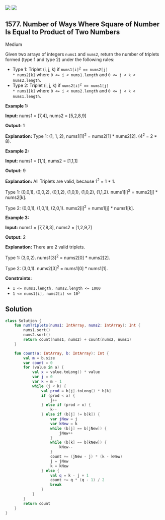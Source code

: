 [![](https://img.shields.io/github/stars/javadev/LeetCode-in-Kotlin?label=Stars&style=flat-square)](https://github.com/javadev/LeetCode-in-Kotlin)
[![](https://img.shields.io/github/forks/javadev/LeetCode-in-Kotlin?label=Fork%20me%20on%20GitHub%20&style=flat-square)](https://github.com/javadev/LeetCode-in-Kotlin/fork)

## 1577\. Number of Ways Where Square of Number Is Equal to Product of Two Numbers

Medium

Given two arrays of integers `nums1` and `nums2`, return the number of triplets formed (type 1 and type 2) under the following rules:

*   Type 1: Triplet (i, j, k) if <code>nums1[i]<sup>2</sup> == nums2[j] * nums2[k]</code> where `0 <= i < nums1.length` and `0 <= j < k < nums2.length`.
*   Type 2: Triplet (i, j, k) if <code>nums2[i]<sup>2</sup> == nums1[j] * nums1[k]</code> where `0 <= i < nums2.length` and `0 <= j < k < nums1.length`.

**Example 1:**

**Input:** nums1 = [7,4], nums2 = [5,2,8,9]

**Output:** 1

**Explanation:** Type 1: (1, 1, 2), nums1[1]<sup>2</sup> = nums2[1] \* nums2[2]. (4<sup>2</sup> = 2 \* 8).

**Example 2:**

**Input:** nums1 = [1,1], nums2 = [1,1,1]

**Output:** 9

**Explanation:** All Triplets are valid, because 1<sup>2</sup> = 1 \* 1.

Type 1: (0,0,1), (0,0,2), (0,1,2), (1,0,1), (1,0,2), (1,1,2). nums1[i]<sup>2</sup> = nums2[j] \* nums2[k].

Type 2: (0,0,1), (1,0,1), (2,0,1). nums2[i]<sup>2</sup> = nums1[j] \* nums1[k].

**Example 3:**

**Input:** nums1 = [7,7,8,3], nums2 = [1,2,9,7]

**Output:** 2

**Explanation:** There are 2 valid triplets.

Type 1: (3,0,2). nums1[3]<sup>2</sup> = nums2[0] \* nums2[2].

Type 2: (3,0,1). nums2[3]<sup>2</sup> = nums1[0] \* nums1[1].

**Constraints:**

*   `1 <= nums1.length, nums2.length <= 1000`
*   <code>1 <= nums1[i], nums2[i] <= 10<sup>5</sup></code>

## Solution

```kotlin
class Solution {
    fun numTriplets(nums1: IntArray, nums2: IntArray): Int {
        nums1.sort()
        nums2.sort()
        return count(nums1, nums2) + count(nums2, nums1)
    }

    fun count(a: IntArray, b: IntArray): Int {
        val m = b.size
        var count = 0
        for (value in a) {
            val x = value.toLong() * value
            var j = 0
            var k = m - 1
            while (j < k) {
                val prod = b[j].toLong() * b[k]
                if (prod < x) {
                    j++
                } else if (prod > x) {
                    k--
                } else if (b[j] != b[k]) {
                    var jNew = j
                    var kNew = k
                    while (b[j] == b[jNew]) {
                        jNew++
                    }
                    while (b[k] == b[kNew]) {
                        kNew--
                    }
                    count += (jNew - j) * (k - kNew)
                    j = jNew
                    k = kNew
                } else {
                    val q = k - j + 1
                    count += q * (q - 1) / 2
                    break
                }
            }
        }
        return count
    }
}
```